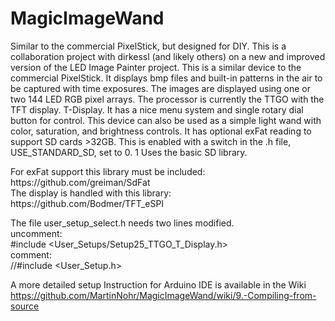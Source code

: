 # MagicImageWand
Similar to the commercial PixelStick, but designed for DIY.
This is a collaboration project with dirkessl (and likely others) on a new and improved version of the LED Image Painter project.
This is a similar device to the commercial PixelStick. It displays bmp files and built-in patterns in the air to be captured with time exposures.
The images are displayed using one or two 144 LED RGB pixel arrays.
The processor is currently the TTGO with the TFT display. T-Display.
It has a nice menu system and single rotary dial button for control.
This device can also be used as a simple light wand with color, saturation, and brightness controls.
It has optional exFat reading to support SD cards >32GB. This is enabled with a switch in the .h file, USE_STANDARD_SD, set to 0. 1 Uses the basic SD library.
<p>For exFat support this library must be included: https://github.com/greiman/SdFat
<br>The display is handled with this library: https://github.com/Bodmer/TFT_eSPI
<p>The file user_setup_select.h needs two lines modified.
<br>uncomment:
<br>#include &ltUser_Setups/Setup25_TTGO_T_Display.h&gt 
<br>comment:
<br>//#include &ltUser_Setup.h&gt

A more detailed setup Instruction for Arduino IDE is available in the Wiki https://github.com/MartinNohr/MagicImageWand/wiki/9.-Compiling-from-source
